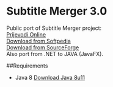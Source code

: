Subtitle Merger 3.0
===============

Public port of Subtitle Merger project:  
[Prijevodi Online](http://www.prijevodi-online.org/smf/index.php/topic,9341.0.html)  
[Download from Softpedia](http://www.softpedia.com/get/Multimedia/Video/Other-VIDEO-Tools/Subtitle-Merger.shtml)  
[Download from SourceForge](http://sourceforge.net/projects/zsubtitlemerger/)  
Also port from .NET to JAVA (JavaFX).

##Requirements
- Java 8 [Download Java 8u11](http://www.oracle.com/technetwork/java/javase/downloads/jre8-downloads-2133155.html)